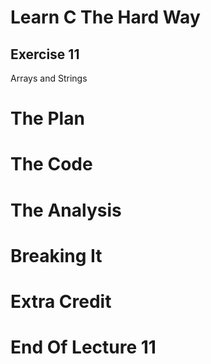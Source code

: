 Learn C The Hard Way
=======

Exercise 11
----

Arrays and Strings




The Plan
====


The Code
====



The Analysis
====




Breaking It
====




Extra Credit
====



End Of Lecture 11
=====


